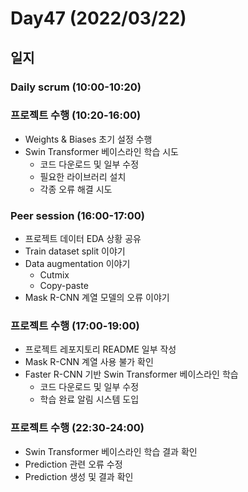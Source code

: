 # Day47 (2022/03/22)

## 일지

### Daily scrum (10:00-10:20)

### 프로젝트 수행 (10:20-16:00)

  * Weights & Biases 초기 설정 수행
  * Swin Transformer 베이스라인 학습 시도
    * 코드 다운로드 및 일부 수정
    * 필요한 라이브러리 설치
    * 각종 오류 해결 시도

### Peer session (16:00-17:00)

  * 프로젝트 데이터 EDA 상황 공유
  * Train dataset split 이야기
  * Data augmentation 이야기
    * Cutmix
    * Copy-paste
  * Mask R-CNN 계열 모델의 오류 이야기

### 프로젝트 수행 (17:00-19:00)

  * 프로젝트 레포지토리 README 일부 작성
  * Mask R-CNN 계열 사용 불가 확인
  * Faster R-CNN 기반 Swin Transformer 베이스라인 학습
    * 코드 다운로드 및 일부 수정
    * 학습 완료 알림 시스템 도입

### 프로젝트 수행 (22:30-24:00)

  * Swin Transformer 베이스라인 학습 결과 확인
  * Prediction 관련 오류 수정
  * Prediction 생성 및 결과 확인
